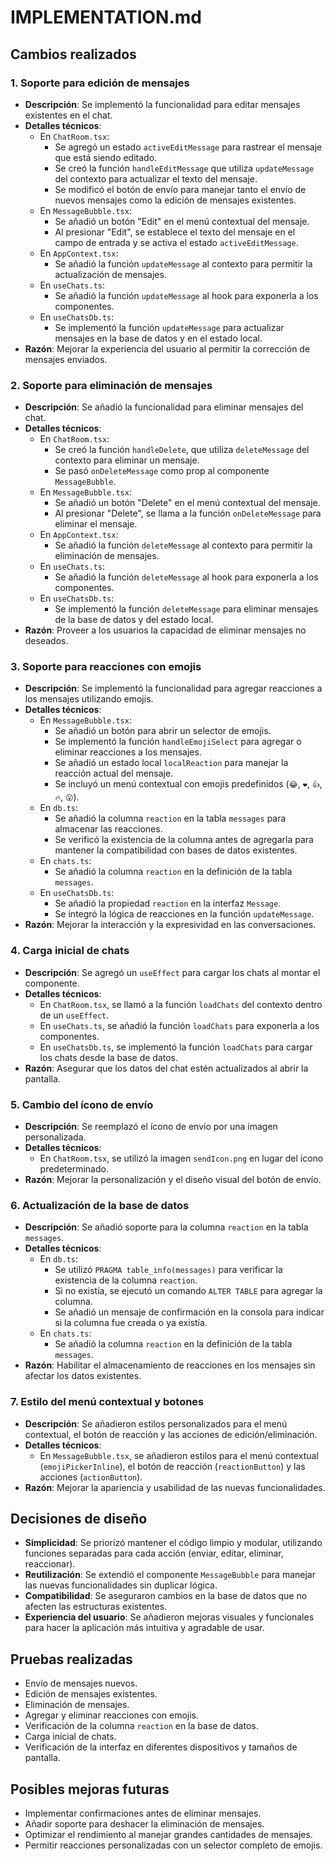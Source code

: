 # IMPLEMENTATION.md

## Cambios realizados

### 1. Soporte para edición de mensajes
- **Descripción**: Se implementó la funcionalidad para editar mensajes existentes en el chat.
- **Detalles técnicos**:
  - En `ChatRoom.tsx`:
    - Se agregó un estado `activeEditMessage` para rastrear el mensaje que está siendo editado.
    - Se creó la función `handleEditMessage` que utiliza `updateMessage` del contexto para actualizar el texto del mensaje.
    - Se modificó el botón de envío para manejar tanto el envío de nuevos mensajes como la edición de mensajes existentes.
  - En `MessageBubble.tsx`:
    - Se añadió un botón "Edit" en el menú contextual del mensaje.
    - Al presionar "Edit", se establece el texto del mensaje en el campo de entrada y se activa el estado `activeEditMessage`.
  - En `AppContext.tsx`:
    - Se añadió la función `updateMessage` al contexto para permitir la actualización de mensajes.
  - En `useChats.ts`:
    - Se añadió la función `updateMessage` al hook para exponerla a los componentes.
  - En `useChatsDb.ts`:
    - Se implementó la función `updateMessage` para actualizar mensajes en la base de datos y en el estado local.
- **Razón**: Mejorar la experiencia del usuario al permitir la corrección de mensajes enviados.

### 2. Soporte para eliminación de mensajes
- **Descripción**: Se añadió la funcionalidad para eliminar mensajes del chat.
- **Detalles técnicos**:
  - En `ChatRoom.tsx`:
    - Se creó la función `handleDelete`, que utiliza `deleteMessage` del contexto para eliminar un mensaje.
    - Se pasó `onDeleteMessage` como prop al componente `MessageBubble`.
  - En `MessageBubble.tsx`:
    - Se añadió un botón "Delete" en el menú contextual del mensaje.
    - Al presionar "Delete", se llama a la función `onDeleteMessage` para eliminar el mensaje.
  - En `AppContext.tsx`:
    - Se añadió la función `deleteMessage` al contexto para permitir la eliminación de mensajes.
  - En `useChats.ts`:
    - Se añadió la función `deleteMessage` al hook para exponerla a los componentes.
  - En `useChatsDb.ts`:
    - Se implementó la función `deleteMessage` para eliminar mensajes de la base de datos y del estado local.
- **Razón**: Proveer a los usuarios la capacidad de eliminar mensajes no deseados.

### 3. Soporte para reacciones con emojis
- **Descripción**: Se implementó la funcionalidad para agregar reacciones a los mensajes utilizando emojis.
- **Detalles técnicos**:
  - En `MessageBubble.tsx`:
    - Se añadió un botón para abrir un selector de emojis.
    - Se implementó la función `handleEmojiSelect` para agregar o eliminar reacciones a los mensajes.
    - Se añadió un estado local `localReaction` para manejar la reacción actual del mensaje.
    - Se incluyó un menú contextual con emojis predefinidos (`😂`, `❤️`, `👍`, `🔥`, `😮`).
  - En `db.ts`:
    - Se añadió la columna `reaction` en la tabla `messages` para almacenar las reacciones.
    - Se verificó la existencia de la columna antes de agregarla para mantener la compatibilidad con bases de datos existentes.
  - En `chats.ts`:
    - Se añadió la columna `reaction` en la definición de la tabla `messages`.
  - En `useChatsDb.ts`:
    - Se añadió la propiedad `reaction` en la interfaz `Message`.
    - Se integró la lógica de reacciones en la función `updateMessage`.
- **Razón**: Mejorar la interacción y la expresividad en las conversaciones.

### 4. Carga inicial de chats
- **Descripción**: Se agregó un `useEffect` para cargar los chats al montar el componente.
- **Detalles técnicos**:
  - En `ChatRoom.tsx`, se llamó a la función `loadChats` del contexto dentro de un `useEffect`.
  - En `useChats.ts`, se añadió la función `loadChats` para exponerla a los componentes.
  - En `useChatsDb.ts`, se implementó la función `loadChats` para cargar los chats desde la base de datos.
- **Razón**: Asegurar que los datos del chat estén actualizados al abrir la pantalla.

### 5. Cambio del ícono de envío
- **Descripción**: Se reemplazó el ícono de envío por una imagen personalizada.
- **Detalles técnicos**:
  - En `ChatRoom.tsx`, se utilizó la imagen `sendIcon.png` en lugar del ícono predeterminado.
- **Razón**: Mejorar la personalización y el diseño visual del botón de envío.

### 6. Actualización de la base de datos
- **Descripción**: Se añadió soporte para la columna `reaction` en la tabla `messages`.
- **Detalles técnicos**:
  - En `db.ts`:
    - Se utilizó `PRAGMA table_info(messages)` para verificar la existencia de la columna `reaction`.
    - Si no existía, se ejecutó un comando `ALTER TABLE` para agregar la columna.
    - Se añadió un mensaje de confirmación en la consola para indicar si la columna fue creada o ya existía.
  - En `chats.ts`:
    - Se añadió la columna `reaction` en la definición de la tabla `messages`.
- **Razón**: Habilitar el almacenamiento de reacciones en los mensajes sin afectar los datos existentes.

### 7. Estilo del menú contextual y botones
- **Descripción**: Se añadieron estilos personalizados para el menú contextual, el botón de reacción y las acciones de edición/eliminación.
- **Detalles técnicos**:
  - En `MessageBubble.tsx`, se añadieron estilos para el menú contextual (`emojiPickerInline`), el botón de reacción (`reactionButton`) y las acciones (`actionButton`).
- **Razón**: Mejorar la apariencia y usabilidad de las nuevas funcionalidades.

## Decisiones de diseño
- **Simplicidad**: Se priorizó mantener el código limpio y modular, utilizando funciones separadas para cada acción (enviar, editar, eliminar, reaccionar).
- **Reutilización**: Se extendió el componente `MessageBubble` para manejar las nuevas funcionalidades sin duplicar lógica.
- **Compatibilidad**: Se aseguraron cambios en la base de datos que no afecten las estructuras existentes.
- **Experiencia del usuario**: Se añadieron mejoras visuales y funcionales para hacer la aplicación más intuitiva y agradable de usar.

## Pruebas realizadas
- Envío de mensajes nuevos.
- Edición de mensajes existentes.
- Eliminación de mensajes.
- Agregar y eliminar reacciones con emojis.
- Verificación de la columna `reaction` en la base de datos.
- Carga inicial de chats.
- Verificación de la interfaz en diferentes dispositivos y tamaños de pantalla.

## Posibles mejoras futuras
- Implementar confirmaciones antes de eliminar mensajes.
- Añadir soporte para deshacer la eliminación de mensajes.
- Optimizar el rendimiento al manejar grandes cantidades de mensajes.
- Permitir reacciones personalizadas con un selector completo de emojis.
